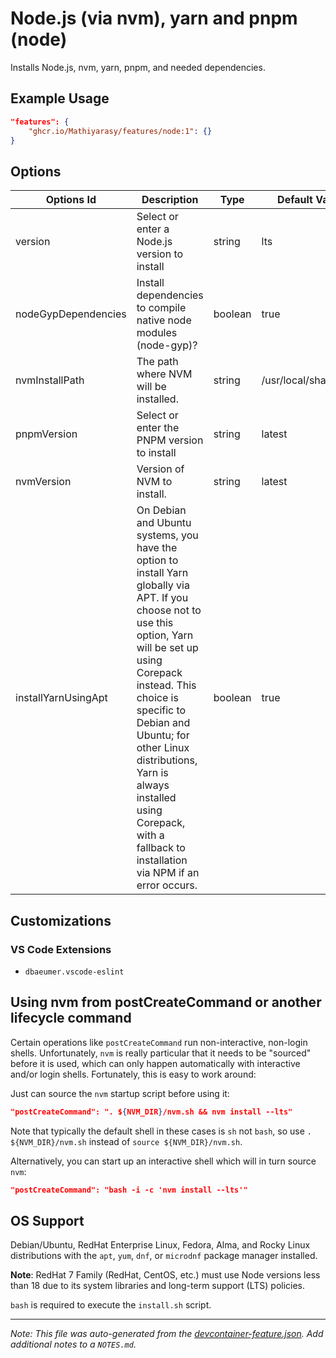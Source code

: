
# Node.js (via nvm), yarn and pnpm (node)

Installs Node.js, nvm, yarn, pnpm, and needed dependencies.

## Example Usage

```json
"features": {
    "ghcr.io/Mathiyarasy/features/node:1": {}
}
```

## Options

| Options Id | Description | Type | Default Value |
|-----|-----|-----|-----|
| version | Select or enter a Node.js version to install | string | lts |
| nodeGypDependencies | Install dependencies to compile native node modules (node-gyp)? | boolean | true |
| nvmInstallPath | The path where NVM will be installed. | string | /usr/local/share/nvm |
| pnpmVersion | Select or enter the PNPM version to install | string | latest |
| nvmVersion | Version of NVM to install. | string | latest |
| installYarnUsingApt | On Debian and Ubuntu systems, you have the option to install Yarn globally via APT. If you choose not to use this option, Yarn will be set up using Corepack instead. This choice is specific to Debian and Ubuntu; for other Linux distributions, Yarn is always installed using Corepack, with a fallback to installation via NPM if an error occurs. | boolean | true |

## Customizations

### VS Code Extensions

- `dbaeumer.vscode-eslint`

## Using nvm from postCreateCommand or another lifecycle command

Certain operations like `postCreateCommand` run non-interactive, non-login shells. Unfortunately, `nvm` is really particular that it needs to be "sourced" before it is used, which can only happen automatically with interactive and/or login shells. Fortunately, this is easy to work around:

Just can source the `nvm` startup script before using it:

```json
"postCreateCommand": ". ${NVM_DIR}/nvm.sh && nvm install --lts"
```

Note that typically the default shell in these cases is `sh` not `bash`, so use `. ${NVM_DIR}/nvm.sh` instead of `source ${NVM_DIR}/nvm.sh`.

Alternatively, you can start up an interactive shell which will in turn source `nvm`:

```json
"postCreateCommand": "bash -i -c 'nvm install --lts'"
```



## OS Support

Debian/Ubuntu, RedHat Enterprise Linux, Fedora, Alma, and Rocky Linux distributions with the `apt`, `yum`, `dnf`, or `microdnf` package manager installed.

**Note**:  RedHat 7 Family (RedHat, CentOS, etc.) must use Node versions less than 18 due to its system libraries and long-term support (LTS) policies.

`bash` is required to execute the `install.sh` script.


---

_Note: This file was auto-generated from the [devcontainer-feature.json](https://github.com/Mathiyarasy/features/blob/main/src/node/devcontainer-feature.json).  Add additional notes to a `NOTES.md`._
